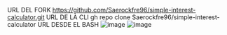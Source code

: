URL DEL FORK 
https://github.com/Saerockfre96/simple-interest-calculator.git
URL DE LA CLI
gh repo clone Saerockfre96/simple-interest-calculator
URL DESDE EL BASH 
![image](https://github.com/user-attachments/assets/5205144c-ed76-4683-b335-cc314dd704da)
![image](https://github.com/user-attachments/assets/ee3ebf62-1775-4034-a6d5-5485f90eee1d)
